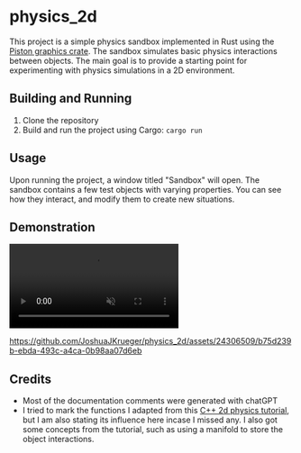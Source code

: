 # physics_2d #

This project is a simple physics sandbox implemented in Rust using the [Piston graphics crate](https://github.com/PistonDevelopers/graphics). The sandbox simulates basic physics interactions between objects. The main goal is to provide a starting point for experimenting with physics simulations in a 2D environment.

## Building and Running ##

1. Clone the repository
2. Build and run the project using Cargo: `cargo run`

## Usage ##

Upon running the project, a window titled "Sandbox" will open.
The sandbox contains a few test objects with varying properties.
You can see how they interact, and modify them to create new situations.

## Demonstration ##

<video controls muted allowfullscreen="true">
    <source src="demonstration.mp4", type="video/mp4">
</video>

https://github.com/JoshuaJKrueger/physics_2d/assets/24306509/b75d239b-ebda-493c-a4ca-0b98aa07d6eb



## Credits ##

- Most of the documentation comments were generated with chatGPT
- I tried to mark the functions I adapted from this [C++ 2d physics tutorial](https://code.tutsplus.com/series/how-to-create-a-custom-physics-engine--gamedev-12715), but I am also stating its influence here incase I missed any. I also got some concepts from the tutorial, such as using a manifold to store the object interactions.
